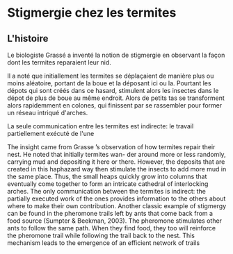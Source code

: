 # Stigmergie chez les termites

## L'histoire

Le biologiste Grassé a inventé la notion de stigmergie en observant la façon dont les termites reparaient leur nid.

Il a noté que initiallement les termites se déplaçaient de manière plus ou moins aléatoire, portant de la boue et la déposant ici ou la. Pourtant les dépots qui sont créés dans ce hasard, stimulent alors les insectes dans le dépot de plus de boue au même endroit. Alors de petits tas se transforment alors rapidemment en colones, qui finissent par se rassembler pour former un réseau intriqué d'arches.

La seule communication entre les termites est indirecte: le travail partiellement exécuté de l'une 


The insight came from Grasse ́’s observation of how termites repair their nest. He noted that initially termites wan-
der around more or less randomly, carrying mud and
depositing it here or there. However, the deposits that are
created in this haphazard way then stimulate the insects
to add more mud in the same place. Thus, the small heaps
quickly grow into columns that eventually come together
to form an intricate cathedral of interlocking arches. The
only communication between the termites is indirect: the
partially executed work of the ones provides information
to the others about where to make their own contribution.
Another classic example of stigmergy can be found in
the pheromone trails left by ants that come back from a
food source (Sumpter & Beekman, 2003). The pheromone
stimulates other ants to follow the same path. When they
find food, they too will reinforce the pheromone trail while
following the trail back to the nest. This mechanism
leads to the emergence of an efficient network of trails
